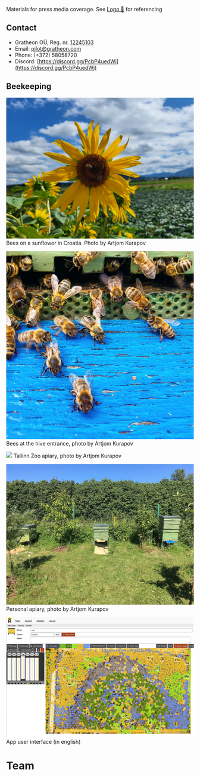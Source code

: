 
Materials for press media coverage.
See [Logo 🧪](../about/Logo%20🧪.md) for referencing

## Contact

- Gratheon OÜ, Reg. nr. [12245103](https://ariregister.rik.ee/eng/company/12245103/Gratheon-O%C3%9C)
- Email: [pilot@gratheon.com](mailto:pilot@gratheon.com)
- Phone: (+372) 58058720
- Discord: [https://discord.gg/PcbP4uedWj](https://discord.gg/PcbP4uedWj)

## Beekeeping
![](../../img/20230730_143206.jpg)
Bees on a sunflower in Croatia. Photo by Artjom Kurapov


![](../../img/78D03A5C-B2BD-4837-A442-2F7550EB8028.jpg)
Bees at the hive entrance, photo by Artjom Kurapov


![](../../img/IMG_4588.JPG.jpg)
Tallinn Zoo apiary, photo by Artjom Kurapov

![](../../img/IMG_4120.jpg)
Personal apiary, photo by Artjom Kurapov


![](../../img/gratheon-app.png)
App user interface (in english)

# Team
